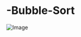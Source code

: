 # -Bubble-Sort

![Image](https://drive.google.com/file/d/1QVHZl0Wgo4kk_7P0aLqbTj2ELokEnSDM/view?usp=sharing)
